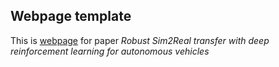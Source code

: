 ## <b>Webpage template</b>

This is [webpage](https://dailyl.github.io/sim2realVehicle.github.io/) for paper *Robust Sim2Real transfer with deep reinforcement learning for autonomous vehicles*
